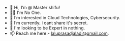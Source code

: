 - 👋 Hi, I’m @ Master shifu!
- 👨‍💻 I'm No One.
- 👀 I’m interested in Cloud Technologies, Cybersecurity.
- 🌱 I’m currently. i cant share it's secret.
- 💞️ I'm looking to be  Expert in nothing.
- 📫 Reach me here:- laluprasadjaladi@gmail.com.
<!---
LaluprasadJaladi/LaluprasadJaladi is a ✨ special ✨ repository because its `README.md` (this file) appears on your GitHub profile.
You can click the Preview link to take a look at your changes.
--->
